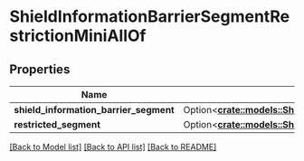 # ShieldInformationBarrierSegmentRestrictionMiniAllOf

## Properties

Name | Type | Description | Notes
------------ | ------------- | ------------- | -------------
**shield_information_barrier_segment** | Option<[**crate::models::ShieldInformationBarrierSegmentRestrictionMiniAllOfShieldInformationBarrierSegment**](ShieldInformationBarrierSegmentRestriction__Mini_allOf_shield_information_barrier_segment.md)> |  | [optional]
**restricted_segment** | Option<[**crate::models::ShieldInformationBarrierSegmentRestrictionMiniAllOfRestrictedSegment**](ShieldInformationBarrierSegmentRestriction__Mini_allOf_restricted_segment.md)> |  | [optional]

[[Back to Model list]](../README.md#documentation-for-models) [[Back to API list]](../README.md#documentation-for-api-endpoints) [[Back to README]](../README.md)


